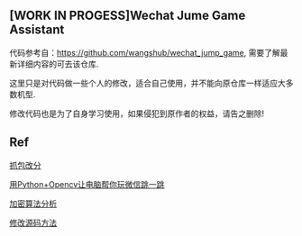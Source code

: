 ## [WORK IN PROGESS]Wechat Jume Game Assistant

代码参考自：https://github.com/wangshub/wechat_jump_game, 需要了解最新详细内容的可去该仓库.

这里只是对代码做一些个人的修改，适合自己使用，并不能向原仓库一样适应大多数机型.

修改代码也是为了自身学习使用，如果侵犯到原作者的权益，请告之删除!


## Ref

[抓包改分](https://zhuanlan.zhihu.com/p/32473340)

[用Python+Opencv让电脑帮你玩微信跳一跳](https://zhuanlan.zhihu.com/p/32502071?utm_source=wechat_session&utm_medium=social)

[加密算法分析](https://zhuanlan.zhihu.com/p/32594563)

[修改源码方法](https://bbs.pediy.com/thread-223677.html)
